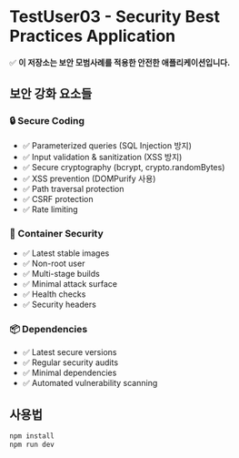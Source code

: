 # TestUser03 - Security Best Practices Application

✅ **이 저장소는 보안 모범사례를 적용한 안전한 애플리케이션입니다.**

## 보안 강화 요소들

### 🔒 Secure Coding
- ✅ Parameterized queries (SQL Injection 방지)
- ✅ Input validation & sanitization (XSS 방지)
- ✅ Secure cryptography (bcrypt, crypto.randomBytes)
- ✅ XSS prevention (DOMPurify 사용)
- ✅ Path traversal protection
- ✅ CSRF protection
- ✅ Rate limiting

### 🐳 Container Security
- ✅ Latest stable images
- ✅ Non-root user
- ✅ Multi-stage builds
- ✅ Minimal attack surface
- ✅ Health checks
- ✅ Security headers

### 📦 Dependencies
- ✅ Latest secure versions
- ✅ Regular security audits
- ✅ Minimal dependencies
- ✅ Automated vulnerability scanning

## 사용법
```bash
npm install
npm run dev